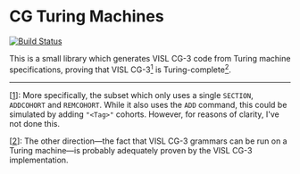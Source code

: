 # CG Turing Machines

[![Build Status](https://travis-ci.org/wenkokke/cgtm.svg?branch=master)](https://travis-ci.org/wenkokke/cgtm)

This is a small library which generates VISL CG-3 code from Turing machine specifications, proving that VISL CG-3<a name="1" href="#ad1"><sup>1</sup></a> is Turing-complete<a name="2" href="#ad2"><sup>2</sup></a>.

---

[<a name="ad1" href="#1">1</a>]: 
More specifically, the subset which only uses a single `SECTION`, `ADDCOHORT` and `REMCOHORT`. While it also uses the `ADD` command, this could be simulated by adding `"<Tag>"` cohorts. However, for reasons of clarity, I've not done this.

[<a name="ad2" href="#2">2</a>]: 
The other direction—the fact that VISL CG-3 grammars can be run on a Turing machine—is probably adequately proven by the VISL CG-3 implementation.
